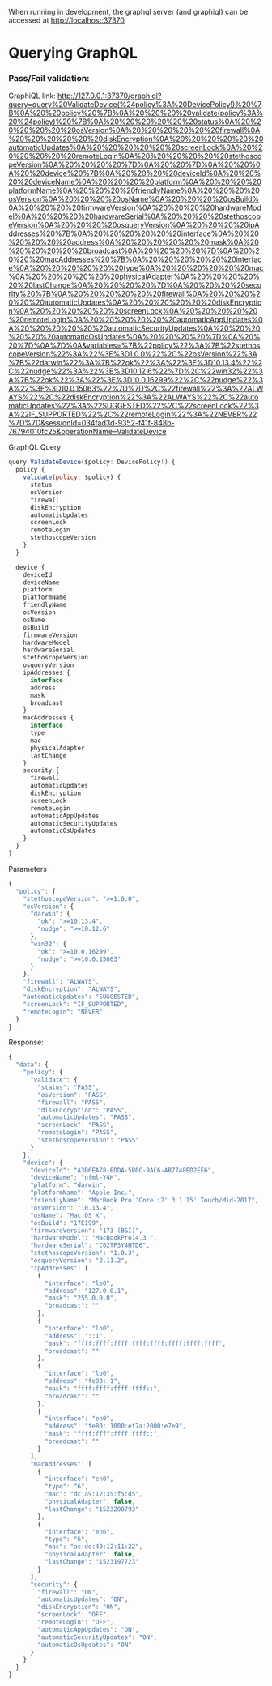 When running in development, the graphql server (and graphiql) can be accessed at [http://localhost:37370](http://localhost:37370)

# Querying GraphQL

### Pass/Fail validation:

GraphiQL link: http://127.0.0.1:37370/graphiql?query=query%20ValidateDevice(%24policy%3A%20DevicePolicy!)%20%7B%0A%20%20policy%20%7B%0A%20%20%20%20validate(policy%3A%20%24policy)%20%7B%0A%20%20%20%20%20%20status%0A%20%20%20%20%20%20osVersion%0A%20%20%20%20%20%20firewall%0A%20%20%20%20%20%20diskEncryption%0A%20%20%20%20%20%20automaticUpdates%0A%20%20%20%20%20%20screenLock%0A%20%20%20%20%20%20remoteLogin%0A%20%20%20%20%20%20stethoscopeVersion%0A%20%20%20%20%7D%0A%20%20%7D%0A%20%20%0A%20%20device%20%7B%0A%20%20%20%20deviceId%0A%20%20%20%20deviceName%0A%20%20%20%20platform%0A%20%20%20%20platformName%0A%20%20%20%20friendlyName%0A%20%20%20%20osVersion%0A%20%20%20%20osName%0A%20%20%20%20osBuild%0A%20%20%20%20firmwareVersion%0A%20%20%20%20hardwareModel%0A%20%20%20%20hardwareSerial%0A%20%20%20%20stethoscopeVersion%0A%20%20%20%20osqueryVersion%0A%20%20%20%20ipAddresses%20%7B%0A%20%20%20%20%20%20interface%0A%20%20%20%20%20%20address%0A%20%20%20%20%20%20mask%0A%20%20%20%20%20%20broadcast%0A%20%20%20%20%7D%0A%20%20%20%20macAddresses%20%7B%0A%20%20%20%20%20%20interface%0A%20%20%20%20%20%20type%0A%20%20%20%20%20%20mac%0A%20%20%20%20%20%20physicalAdapter%0A%20%20%20%20%20%20lastChange%0A%20%20%20%20%7D%0A%20%20%20%20security%20%7B%0A%20%20%20%20%20%20firewall%0A%20%20%20%20%20%20automaticUpdates%0A%20%20%20%20%20%20diskEncryption%0A%20%20%20%20%20%20screenLock%0A%20%20%20%20%20%20remoteLogin%0A%20%20%20%20%20%20automaticAppUpdates%0A%20%20%20%20%20%20automaticSecurityUpdates%0A%20%20%20%20%20%20automaticOsUpdates%0A%20%20%20%20%7D%0A%20%20%7D%0A%7D%0A&variables=%7B%22policy%22%3A%7B%22stethoscopeVersion%22%3A%22%3E%3D1.0.0%22%2C%22osVersion%22%3A%7B%22darwin%22%3A%7B%22ok%22%3A%22%3E%3D10.13.4%22%2C%22nudge%22%3A%22%3E%3D10.12.6%22%7D%2C%22win32%22%3A%7B%22ok%22%3A%22%3E%3D10.0.16299%22%2C%22nudge%22%3A%22%3E%3D10.0.15063%22%7D%7D%2C%22firewall%22%3A%22ALWAYS%22%2C%22diskEncryption%22%3A%22ALWAYS%22%2C%22automaticUpdates%22%3A%22SUGGESTED%22%2C%22screenLock%22%3A%22IF_SUPPORTED%22%2C%22remoteLogin%22%3A%22NEVER%22%7D%7D&sessionId=034fad3d-9352-f41f-848b-76794010fc25&operationName=ValidateDevice

GraphQL Query

```javascript
query ValidateDevice($policy: DevicePolicy!) {
  policy {
    validate(policy: $policy) {
      status
      osVersion
      firewall
      diskEncryption
      automaticUpdates
      screenLock
      remoteLogin
      stethoscopeVersion
    }
  }

  device {
    deviceId
    deviceName
    platform
    platformName
    friendlyName
    osVersion
    osName
    osBuild
    firmwareVersion
    hardwareModel
    hardwareSerial
    stethoscopeVersion
    osqueryVersion
    ipAddresses {
      interface
      address
      mask
      broadcast
    }
    macAddresses {
      interface
      type
      mac
      physicalAdapter
      lastChange
    }
    security {
      firewall
      automaticUpdates
      diskEncryption
      screenLock
      remoteLogin
      automaticAppUpdates
      automaticSecurityUpdates
      automaticOsUpdates
    }
  }
}

```

Parameters

```javascript
{
  "policy": {
    "stethoscopeVersion": ">=1.0.0",
    "osVersion": {
      "darwin": {
        "ok": ">=10.13.4",
        "nudge": ">=10.12.6"
      },
      "win32": {
        "ok": ">=10.0.16299",
        "nudge": ">=10.0.15063"
      }
    },
    "firewall": "ALWAYS",
    "diskEncryption": "ALWAYS",
    "automaticUpdates": "SUGGESTED",
    "screenLock": "IF_SUPPORTED",
    "remoteLogin": "NEVER"
  }
}
```

Response:

```javascript
{
  "data": {
    "policy": {
      "validate": {
        "status": "PASS",
        "osVersion": "PASS",
        "firewall": "PASS",
        "diskEncryption": "PASS",
        "automaticUpdates": "PASS",
        "screenLock": "PASS",
        "remoteLogin": "PASS",
        "stethoscopeVersion": "PASS"
      }
    },
    "device": {
      "deviceId": "A3B6EA78-EDDA-5B0C-9AC6-AB7748ED2EE6",
      "deviceName": "nfml-Y4H",
      "platform": "darwin",
      "platformName": "Apple Inc.",
      "friendlyName": "MacBook Pro 'Core i7' 3.1 15' Touch/Mid-2017",
      "osVersion": "10.13.4",
      "osName": "Mac OS X",
      "osBuild": "17E199",
      "firmwareVersion": "173 (B&I)",
      "hardwareModel": "MacBookPro14,3 ",
      "hardwareSerial": "C02TP3Y4HTD6",
      "stethoscopeVersion": "1.0.3",
      "osqueryVersion": "2.11.2",
      "ipAddresses": [
        {
          "interface": "lo0",
          "address": "127.0.0.1",
          "mask": "255.0.0.0",
          "broadcast": ""
        },
        {
          "interface": "lo0",
          "address": "::1",
          "mask": "ffff:ffff:ffff:ffff:ffff:ffff:ffff:ffff",
          "broadcast": ""
        },
        {
          "interface": "lo0",
          "address": "fe80::1",
          "mask": "ffff:ffff:ffff:ffff::",
          "broadcast": ""
        },
        {
          "interface": "en0",
          "address": "fe80::1000:ef7a:2000:e7e9",
          "mask": "ffff:ffff:ffff:ffff::",
          "broadcast": ""
        }
      ],
      "macAddresses": [
        {
          "interface": "en0",
          "type": "6",
          "mac": "dc:a9:12:35:f5:d5",
          "physicalAdapter": false,
          "lastChange": "1523200793"
        },
        {
          "interface": "en6",
          "type": "6",
          "mac": "ac:de:40:12:11:22",
          "physicalAdapter": false,
          "lastChange": "1523197723"
        }
      ],
      "security": {
        "firewall": "ON",
        "automaticUpdates": "ON",
        "diskEncryption": "ON",
        "screenLock": "OFF",
        "remoteLogin": "OFF",
        "automaticAppUpdates": "ON",
        "automaticSecurityUpdates": "ON",
        "automaticOsUpdates": "ON"
      }
    }
  }
}
```
